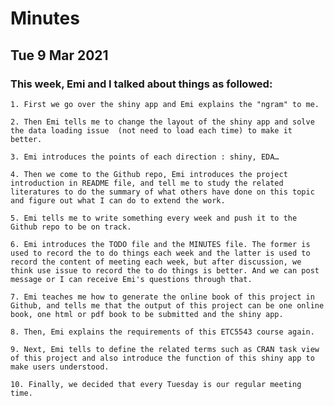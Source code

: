 
# Minutes 

## Tue 9 Mar 2021

### This week, Emi and I talked about things as followed:

	1. First we go over the shiny app and Emi explains the "ngram" to me.
	
	2. Then Emi tells me to change the layout of the shiny app and solve the data loading issue  (not need to load each time) to make it better.
	
	3. Emi introduces the points of each direction : shiny, EDA…
	
	4. Then we come to the Github repo, Emi introduces the project introduction in README file, and tell me to study the related literatures to do the summary of what others have done on this topic and figure out what I can do to extend the work.
	
	5. Emi tells me to write something every week and push it to the Github repo to be on track.
	
	6. Emi introduces the TODO file and the MINUTES file. The former is used to record the to do things each week and the latter is used to record the content of meeting each week, but after discussion, we think use issue to record the to do things is better. And we can post message or I can receive Emi's questions through that.
	
	7. Emi teaches me how to generate the online book of this project in Github, and tells me that the output of this project can be one online book, one html or pdf book to be submitted and the shiny app.
	
	8. Then, Emi explains the requirements of this ETC5543 course again. 
	
	9. Next, Emi tells to define the related terms such as CRAN task view of this project and also introduce the function of this shiny app to make users understood.
	
	10. Finally, we decided that every Tuesday is our regular meeting time.


